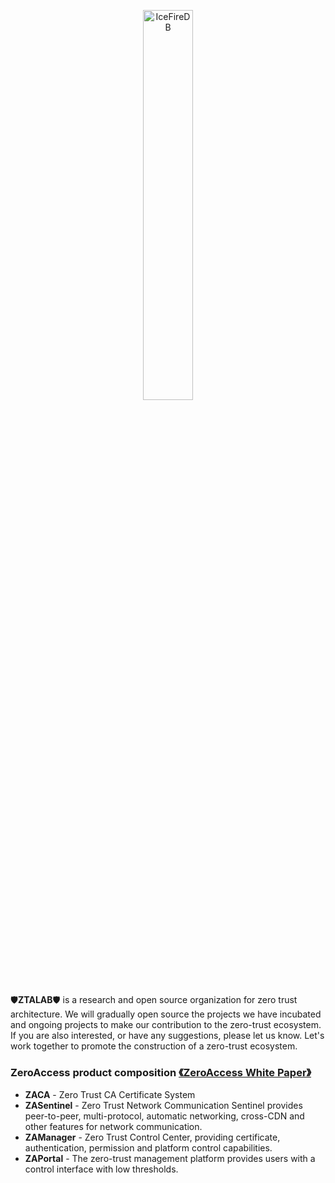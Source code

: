<!--
 * @Author: gitsrc
 * @Date: 2022-04-14 17:59:19
 * @LastEditors: gitsrc
 * @LastEditTime: 2022-04-14 18:44:30
 * @FilePath: /ztalab_github/profile/README.md
-->


<p align="center">
<img 
    src="https://res.cloudinary.com/malloc/image/upload/v1649933054/github/logo_p8gyle.png" 
    width="40%" border="0" alt="IceFireDB">
</p>

🛡**ZTALAB**🛡 is a research and open source organization for zero trust architecture. We will gradually open source the projects we have incubated and ongoing projects to make our contribution to the zero-trust ecosystem. If you are also interested, or have any suggestions, please let us know. Let's work together to promote the construction of a zero-trust ecosystem.

### ZeroAccess product composition [《ZeroAccess White Paper》](https://www.ztalab.xyz/ztalab_blog/zeroaccess-whitepaper/)

- **ZACA** - Zero Trust CA Certificate System
- **ZASentinel** - Zero Trust Network Communication Sentinel provides peer-to-peer, multi-protocol, automatic networking, cross-CDN and other features for network communication.
- **ZAManager** - Zero Trust Control Center, providing certificate, authentication, permission and platform control capabilities.
- **ZAPortal** - The zero-trust management platform provides users with a control interface with low thresholds.




